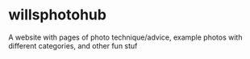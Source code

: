 # willsphotohub
A website with pages of photo technique/advice, example photos with different categories, and other fun stuf
